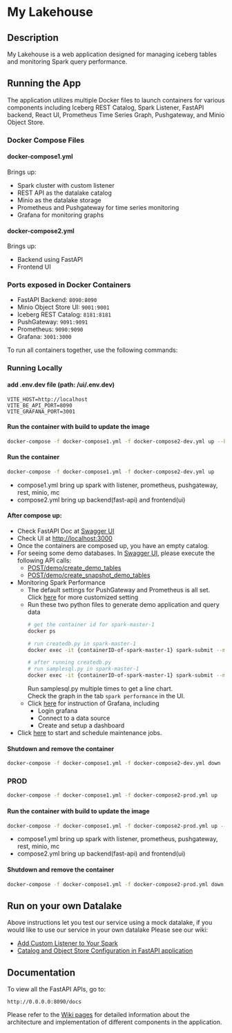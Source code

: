 # My Lakehouse

## Description
My Lakehouse is a web application designed for managing iceberg tables and monitoring Spark query performance.

## Running the App
The application utilizes multiple Docker files to launch containers for various components including Iceberg REST Catalog, Spark Listener, FastAPI backend, React UI, Prometheus Time Series Graph, Pushgateway, and Minio Object Store.

### Docker Compose Files

#### docker-compose1.yml
Brings up:

- Spark cluster with custom listener
- REST API as the datalake catalog
- Minio as the datalake storage
- Prometheus and Pushgateway for time series monitoring
- Grafana for monitoring graphs

#### docker-compose2.yml
Brings up:

- Backend using FastAPI
- Frontend UI

### Ports exposed in Docker Containers
* FastAPI Backend: ```8090:8090```
* Minio Object Store UI: ```9001:9001```
* Iceberg REST Catalog: ```8181:8181```
* PushGateway: ```9091:9091```
* Prometheus: ```9090:9090```
* Grafana: ```3001:3000```

To run all containers together, use the following commands:

### Running Locally

#### add .env.dev file (path: /ui/.env.dev)

``` 
VITE_HOST=http://localhost
VITE_BE_API_PORT=8090
VITE_GRAFANA_PORT=3001
```

#### Run the container with build to update the image 
```bash
docker-compose -f docker-compose1.yml -f docker-compose2-dev.yml up --build 
```

#### Run the container
```bash
docker-compose -f docker-compose1.yml -f docker-compose2-dev.yml up 
```


* compose1.yml bring up spark with listener, prometheus, pushgateway, rest, minio, mc
* compose2.yml bring up backend(fast-api) and frontend(ui)

#### After compose up:
- Check FastAPI Doc at [Swagger UI](http://localhost:8090/docs)
- Check UI at [http://localhost:3000](http://localhost:3000)
- Once the containers are composed up, you have an empty catalog. 
- For seeing some demo databases. In [Swagger UI](http://localhost:8090/docs), please execute the following API calls:
  * [POST/demo/create_demo_tables](http://localhost:8090/docs#/demo-controller/create_demo_tables_demo_create_demo_tables_post)
  * [POST/demo/create_snapshot_demo_tables](http://localhost:8090/docs#/demo-controller/create_snapshot_demo_table_demo_create_snapshot_demo_tables_post)
- Monitoring Spark Performance
   - The default settings for PushGateway and Prometheus is all set. Click [here](https://github.com/mlim-usfca/MyLakeHouse/wiki/PushGateway-and-Prometheus) for more customized setting
   - Run these two python files to generate demo application and query data
      ```bash
      # get the container id for spark-master-1
      docker ps
      
      # run createdb.py in spark-master-1
      docker exec -it {containerID-of-spark-master-1} spark-submit --master spark://spark-master:7077 createdb.py
   
      # after running createdb.py
      # run samplesql.py in spark-master-1
      docker exec -it {containerID-of-spark-master-1} spark-submit --master spark://spark-master:7077 samplesql.py
      ```
      Run samplesql.py multiple times to get a line chart.\
      Check the graph in the tab `spark performance` in the UI.
   - Click [here](https://github.com/mlim-usfca/MyLakeHouse/wiki/Grafana-setting) for instruction of Grafana, including
     - Login grafana
     - Connect to a data source
     - Create and setup a dashboard
- Click [here](https://github.com/mlim-usfca/MyLakeHouse/wiki/Maintenance-(Scheduler-Jobs)) to start and schedule maintenance jobs. 

#### Shutdown and remove the container

```bash
docker-compose -f docker-compose1.yml -f docker-compose2-dev.yml down
```


### PROD

```bash
docker-compose -f docker-compose1.yml -f docker-compose2-prod.yml up 
```
#### Run the container with build to update the image 
```bash
docker-compose -f docker-compose1.yml -f docker-compose2-prod.yml up --build 

```

* compose1.yml bring up spark with listener, prometheus, pushgateway, rest, minio, mc
* compose2.yml bring up backend(fast-api) and frontend(ui)

#### Shutdown and remove the container

```bash
docker-compose -f docker-compose1.yml -f docker-compose2-prod.yml down
```

## Run on your own Datalake
Above instructions let you test our service using a mock datalake, if you would like to use our service in your own datalake
Please see our wiki:
* [Add Custom Listener to Your Spark](https://github.com/mlim-usfca/MyLakeHouse/wiki/Customized-Spark-Listener-Usage)
* [Catalog and Object Store Configuration in FastAPI application](https://github.com/mlim-usfca/MyLakeHouse/wiki/Catalog-and-Object-Store-Configuration-in-FastAPI-application)

## Documentation
To view all the FastAPI APIs, go to:
```
http://0.0.0.0:8090/docs
```
Please refer to the [Wiki pages](https://github.com/mlim-usfca/MyLakeHouse/wiki/Home) for detailed information about the architecture and implementation of different components in the application.
